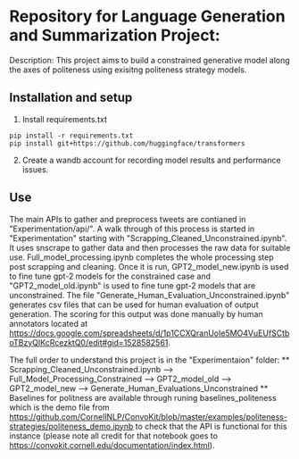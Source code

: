# Repository for Language Generation and Summarization Project:
Description: This project aims to build a constrained generative model along the axes of politeness using exisitng politeness strategy models. 

## Installation and setup
1. Install requirements.txt
```
pip install -r requirements.txt
pip install git+https://github.com/huggingface/transformers
```
2. Create a wandb account for recording model results and performance issues.

## Use
The main APIs to gather and preprocess tweets are contianed in "Experimentation/api/". A walk through of this process is started in "Experimentation" starting with "Scrapping_Cleaned_Unconstrained.ipynb". It uses snscrape to gather data and then processes the raw data for suitable use. Full_model_processing.ipynb completes the whole processing step post scrapping and cleaning. Once it is run, GPT2_model_new.ipynb is used to fine tune gpt-2 models for the constrained case and "GPT2_model_old.ipynb" is used to fine tune gpt-2 models that are unconstrained. The file "Generate_Human_Evaluation_Unconstrained.ipynb" generates csv files that can be used for human evaluation of output generation. The scoring for this output was done manually by human annotators located at https://docs.google.com/spreadsheets/d/1p1CCXQranUoIe5MO4VuEUfSCtboTBzyQIKcRcezktQ0/edit#gid=1528582561.

The full order to understand this project is in the "Experimentaion" folder:
**
Scrapping_Cleaned_Unconstrained.ipynb --> Full_Model_Processing_Constrained --> GPT2_model_old --> GPT2_model_new --> Generate_Human_Evaluations_Unconstrained
**
Baselines for politness are available through runing baselines_politeness which is the demo file from https://github.com/CornellNLP/ConvoKit/blob/master/examples/politeness-strategies/politeness_demo.ipynb to check that the API is functional for this instance (please note all credit for that notebook goes to https://convokit.cornell.edu/documentation/index.html).
